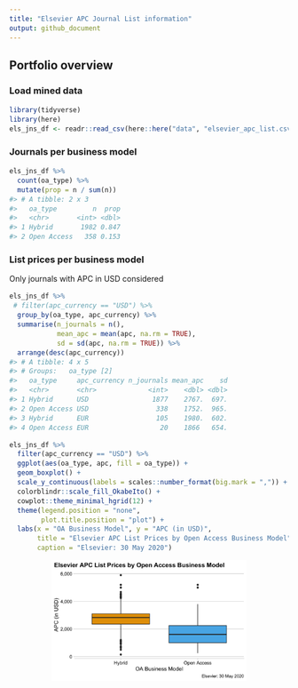 ```yaml
---
title: "Elsevier APC Journal List information"
output: github_document
---
```




## Portfolio overview

### Load mined data


```r
library(tidyverse)
library(here)
els_jns_df <- readr::read_csv(here::here("data", "elsevier_apc_list.csv"))
```

### Journals per business model


```r
els_jns_df %>%
  count(oa_type) %>%
  mutate(prop = n / sum(n))
#> # A tibble: 2 x 3
#>   oa_type         n  prop
#>   <chr>       <int> <dbl>
#> 1 Hybrid       1982 0.847
#> 2 Open Access   358 0.153
```

### List prices per business model 

Only journals with APC in USD considered


```r
els_jns_df %>%
 # filter(apc_currency == "USD") %>%
  group_by(oa_type, apc_currency) %>%
  summarise(n_journals = n(),
            mean_apc = mean(apc, na.rm = TRUE),
            sd = sd(apc, na.rm = TRUE)) %>%
  arrange(desc(apc_currency))
#> # A tibble: 4 x 5
#> # Groups:   oa_type [2]
#>   oa_type     apc_currency n_journals mean_apc    sd
#>   <chr>       <chr>             <int>    <dbl> <dbl>
#> 1 Hybrid      USD                1877    2767.  697.
#> 2 Open Access USD                 338    1752.  965.
#> 3 Hybrid      EUR                 105    1980.  602.
#> 4 Open Access EUR                  20    1866   654.
```

```r
els_jns_df %>%
  filter(apc_currency == "USD") %>%
  ggplot(aes(oa_type, apc, fill = oa_type)) +
  geom_boxplot() +
  scale_y_continuous(labels = scales::number_format(big.mark = ",")) +
  colorblindr::scale_fill_OkabeIto() +
  cowplot::theme_minimal_hgrid(12) +
  theme(legend.position = "none", 
        plot.title.position = "plot") +
  labs(x = "OA Business Model", y = "APC (in USD)",
       title = "Elsevier APC List Prices by Open Access Business Model",
       caption = "Elsevier: 30 May 2020")
```

<img src="figure/unnamed-chunk-4-1.png" title="plot of chunk unnamed-chunk-4" alt="plot of chunk unnamed-chunk-4" width="70%" style="display: block; margin: auto;" />
